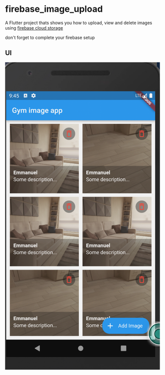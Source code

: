 # firebase_image_upload

A Flutter project thats shows you how to upload, view and delete images using [firebase cloud storage](https://pub.dev/packages/firebase_storage)

don't forget to complete your firebase setup

## UI
![](images/first.png)